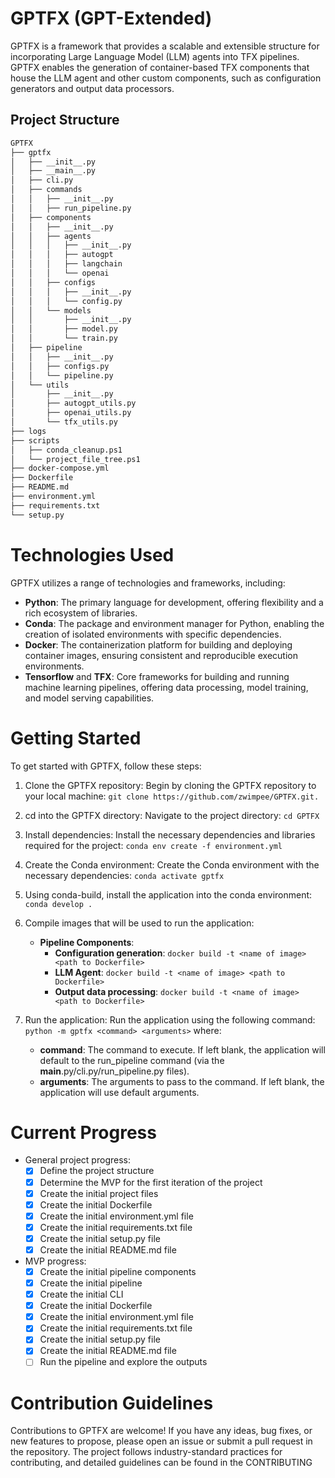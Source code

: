 # GPTFX (GPT-Extended)

GPTFX is a framework that provides a scalable and extensible structure for incorporating Large Language Model (LLM) agents into TFX pipelines. GPTFX enables the generation of container-based TFX components that house the LLM agent and other custom components, such as configuration generators and output data processors.

## Project Structure

```markdown
GPTFX
├── gptfx
│   ├── __init__.py
│   ├── __main__.py
│   ├── cli.py
│   ├── commands
│   │   ├── __init__.py
│   │   ├── run_pipeline.py
│   ├── components
│   │   ├── __init__.py
│   │   ├── agents
│   │   │   ├── __init__.py
│   │   │   ├── autogpt
│   │   │   ├── langchain
│   │   │   └── openai
│   │   ├── configs
│   │   │   ├── __init__.py
│   │   │   └── config.py
│   │   └── models
│   │       ├── __init__.py
│   │       ├── model.py
│   │       └── train.py
│   ├── pipeline
│   │   ├── __init__.py
│   │   ├── configs.py
│   │   └── pipeline.py
│   └── utils
│       ├── __init__.py
│       ├── autogpt_utils.py
│       ├── openai_utils.py
│       └── tfx_utils.py
├── logs
├── scripts
│   ├── conda_cleanup.ps1
│   └── project_file_tree.ps1
├── docker-compose.yml
├── Dockerfile
├── README.md
├── environment.yml
├── requirements.txt
└── setup.py

```

# Technologies Used
GPTFX utilizes a range of technologies and frameworks, including:

- **Python**: The primary language for development, offering flexibility and a rich ecosystem of libraries.
- **Conda**: The package and environment manager for Python, enabling the creation of isolated environments with specific dependencies.
- **Docker**: The containerization platform for building and deploying container images, ensuring consistent and reproducible execution environments.
- **Tensorflow** and **TFX**: Core frameworks for building and running machine learning pipelines, offering data processing, model training, and model serving capabilities.

# Getting Started
To get started with GPTFX, follow these steps:

1. Clone the GPTFX repository: Begin by cloning the GPTFX repository to your local machine:
    ```git clone https://github.com/zwimpee/GPTFX.git.```

2. cd into the GPTFX directory: Navigate to the project directory:
    ```cd GPTFX```

3. Install dependencies: Install the necessary dependencies and libraries required for the project:
    ```conda env create -f environment.yml```

4. Create the Conda environment: Create the Conda environment with the necessary dependencies:
    ```conda activate gptfx```

5. Using conda-build, install the application into the conda environment:
   ```conda develop .```

6. Compile images that will be used to run the application:
    - **Pipeline Components**:
        - **Configuration generation**:
          ```docker build -t <name of image> <path to Dockerfile>```
        - **LLM Agent**:
          ```docker build -t <name of image> <path to Dockerfile>```
        - **Output data processing**:
          ```docker build -t <name of image> <path to Dockerfile>```

7. Run the application: Run the application using the following command:
   ```python -m gptfx <command> <arguments>```
   where:
    - **command**: The command to execute. If left blank, the application will default to the run_pipeline command (via
      the __main__.py/cli.py/run_pipeline.py files).
    - **arguments**: The arguments to pass to the command. If left blank, the application will use default arguments.

# Current Progress

- General project progress:
    - [X] Define the project structure
    - [X] Determine the MVP for the first iteration of the project
    - [X] Create the initial project files
    - [X] Create the initial Dockerfile
    - [X] Create the initial environment.yml file
    - [X] Create the initial requirements.txt file
    - [X] Create the initial setup.py file
    - [X] Create the initial README.md file

- MVP progress:
    - [X] Create the initial pipeline components
    - [X] Create the initial pipeline
    - [X] Create the initial CLI
    - [X] Create the initial Dockerfile
    - [X] Create the initial environment.yml file
    - [X] Create the initial requirements.txt file
    - [X] Create the initial setup.py file
    - [X] Create the initial README.md file
    - [ ] Run the pipeline and explore the outputs

# Contribution Guidelines
Contributions to GPTFX are welcome! If you have any ideas, bug fixes, or new features to propose, please open an issue or submit a pull request in the repository. The project follows industry-standard practices for contributing, and detailed guidelines can be found in the CONTRIBUTING